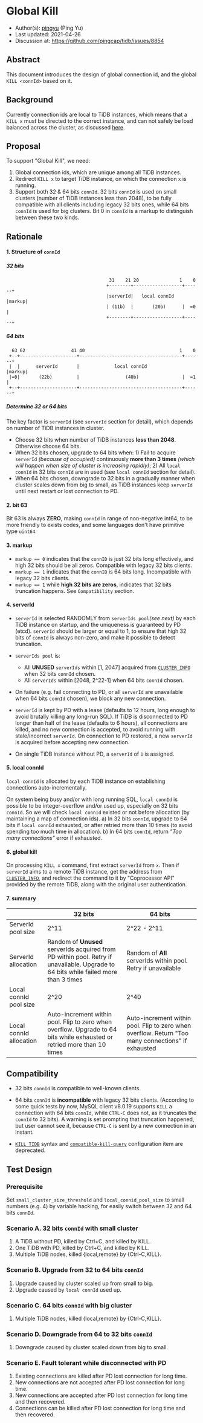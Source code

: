 # Global Kill

- Author(s):     [pingyu](https://github.com/pingyu) (Ping Yu)
- Last updated:  2021-04-26
- Discussion at: https://github.com/pingcap/tidb/issues/8854

## Abstract

This document introduces the design of global connection id, and the global `KILL <connId>` based on it.

## Background

Currently connection ids are local to TiDB instances, which means that a `KILL x` must be directed to the correct instance, and can not safely be load balanced across the cluster, as discussed [here](https://github.com/pingcap/tidb/issues/8854).

## Proposal

To support "Global Kill", we need:
1. Global connection ids, which are unique among all TiDB instances.
2. Redirect `KILL x` to target TiDB instance, on which the connection `x` is running.
3. Support both 32 & 64 bits `connId`. 32 bits `connId` is used on small clusters (number of TiDB instances less than 2048), to be fully compatible with all clients including legacy 32 bits ones, while 64 bits `connId` is used for big clusters. Bit 0 in `connId` is a markup to distinguish between these two kinds.

## Rationale

#### 1. Structure of `connId`
##### 32 bits
```
                                      31    21 20               1    0
                                     +--------+------------------+------+
                                     |serverId|   local connId   |markup|
                                     | (11b)  |       (20b)      |  =0  |
                                     +--------+------------------+------+
```

##### 64 bits
```
  63 62                 41 40                                   1    0    
 +--+---------------------+--------------------------------------+------+
 |  |      serverId       |             local connId             |markup|
 |=0|       (22b)         |                 (40b)                |  =1  |
 +--+---------------------+--------------------------------------+------+
```

##### Determine 32 or 64 bits
The key factor is `serverId` (see `serverId` section for detail), which depends on number of TiDB instances in cluster.
- Choose 32 bits when number of TiDB instances __less than 2048__. Otherwise choose 64 bits.
- When 32 bits chosen, upgrade to 64 bits when: 1) Fail to acquire `serverId` _(because of occupied)_ continuously __more than 3 times__ _(which will happen when size of cluster is increasing rapidly)_; 2) All `local connId` in 32 bits `connId` are in used (see `local connId` section for detail).
- When 64 bits chosen, downgrade to 32 bits in a gradually manner when cluster scales down from big to small, as TiDB instances keep `serverId` until next restart or lost connection to PD.

#### 2. bit 63
Bit 63 is always __ZERO__, making `connId` in range of non-negative int64, to be more friendly to exists codes, and some languages don't have primitive type `uint64`.

#### 3. markup
-  `markup == 0` indicates that the `connID` is just 32 bits long effectively, and high 32 bits should be all zeros. Compatible with legacy 32 bits clients.
-  `markup == 1` indicates that the `connID` is 64 bits long. Incompatible with legacy 32 bits clients.
-  `markup == 1` while __high 32 bits are zeros__, indicates that 32 bits truncation happens. See `Compatibility` section.

#### 4. serverId
- `serverId` is selected RANDOMLY from `serverIds pool`_(see next)_ by each TiDB instance on startup, and the uniqueness is guaranteed by PD (etcd). `serverId` should be larger or equal to 1, to ensure that high 32 bits of `connId` is always non-zero, and make it possible to detect truncation.

- `serverIds pool` is:
  - All __UNUSED__ `serverIds` within [1, 2047] acquired from [`CLUSTER_INFO`](https://docs.pingcap.com/tidb/stable/information-schema-cluster-info#cluster_info) when 32 bits `connId` chosen.
  - All `serverIds` within [2048, 2^22-1] when 64 bits `connId` chosen.

- On failure (e.g. fail connecting to PD, or all `serverId` are unavailable when 64 bits `connId` chosen), we block any new connection.
- `serverId` is kept by PD with a lease (defaults to 12 hours, long enough to avoid brutally killing any long-run SQL). If TiDB is disconnected to PD longer than half of the lease (defaults to 6 hours), all connections are killed, and no new connection is accepted, to avoid running with stale/incorrect `serverId`. On connection to PD restored, a new `serverId` is acquired before accepting new connection.
- On single TiDB instance without PD, a `serverId` of `1` is assigned.

#### 5. local connId
`local connId` is allocated by each TiDB instance on establishing connections auto-incrementally.

On system being busy and/or with long running SQL, `local connId` is possible to be integer-overflow and/or used up, especially on 32 bits `connId`. So we will check `local connId` existed or not before allocation (by maintaining a map of connection ids).
a) In 32 bits `connId`, upgrade to 64 bits if `local connId` exhausted, or after retried more than 10 times (to avoid spending too much time in allocation).
b) In 64 bits `connId`, return _"Too many connections"_ error if exhausted.

#### 6. global kill
On processing `KILL x` command, first extract `serverId` from `x`. Then if `serverId` aims to a remote TiDB instance, get the address from [`CLUSTER_INFO`](https://docs.pingcap.com/tidb/stable/information-schema-cluster-info#cluster_info), and redirect the command to it by "Coprocessor API" provided by the remote TiDB, along with the original user authentication.

#### 7. summary
|      | 32 bits | 64 bits |
| ---- | ---- | ---- |
| ServerId pool size | 2^11 | 2^22 - 2^11 |
| ServerId allocation | Random of __Unused__ serverIds acquired from PD within pool. Retry if unavailable. Upgrade to 64 bits while failed more than 3 times | Random of __All__ serverIds within pool. Retry if unavailable |
| Local connId pool size | 2^20 | 2^40 |
| Local connId allocation | Auto-increment within pool. Flip to zero when overflow. Upgrade to 64 bits while exhausted or retried more than 10 times | Auto-increment within pool. Flip to zero when overflow. Return "Too many connections" if exhausted |



## Compatibility

- 32 bits `connId` is compatible to well-known clients.

- 64 bits `connId` is __incompatible__ with legacy 32 bits clients. (According to some quick tests by now, MySQL client v8.0.19 supports `KILL` a connection with 64 bits `connId`, while `CTRL-C` does not, as it truncates the `connId` to 32 bits). A warning is set prompting that truncation happened, but user cannot see it, because `CTRL-C` is sent by a new connection in an instant.

- [`KILL TIDB`](https://docs.pingcap.com/tidb/v4.0/sql-statement-kill) syntax and [`compatible-kill-query`](https://docs.pingcap.com/tidb/v4.0/tidb-configuration-file#compatible-kill-query) configuration item are deprecated.

## Test Design

### Prerequisite
Set `small_cluster_size_threshold` and `local_connid_pool_size` to small numbers (e.g. 4) by variable hacking, for easily switch between 32 and 64 bits `connId`.

### Scenario A. 32 bits `connId` with small cluster
1. A TiDB without PD, killed by Ctrl+C, and killed by KILL.
2. One TiDB with PD, killed by Ctrl+C, and killed by KILL.
3. Multiple TiDB nodes, killed {local,remote} by {Ctrl-C,KILL}.

### Scenario B. Upgrade from 32 to 64 bits `connId`
1. Upgrade caused by cluster scaled up from small to big.
2. Upgrade caused by `local connId` used up.

### Scenario C. 64 bits `connId` with big cluster
1. Multiple TiDB nodes, killed {local,remote} by {Ctrl-C,KILL}.

### Scenario D. Downgrade from 64 to 32 bits `connId`
1. Downgrade caused by cluster scaled down from big to small.

### Scenario E. Fault tolerant while disconnected with PD
1. Existing connections are killed after PD lost connection for long time.
2. New connections are not accepted after PD lost connection for long time.
3. New connections are accepted after PD lost connection for long time and then recovered.
4. Connections can be killed after PD lost connection for long time and then recovered.
